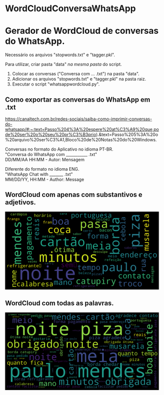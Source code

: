 # WordCloudConversaWhatsApp

# Gerador de WordCloud de conversas do WhatsApp.  
Necessário os arquivos "stopwords.txt" e "tagger.pkl".  
  
Para utilizar, criar pasta "data" *na mesma pasta* do script.  
1. Colocar as conversas ("Conversa com ... .txt") na pasta "data".  
2. Adicionar os arquivos "stopwords.txt" e "tagger.pkl" na pasta raiz.  
3. Executar o script "whatsappwordcloud.py".  
  
## Como exportar as conversas do WhatsApp em .txt  
https://canaltech.com.br/redes-sociais/saiba-como-imprimir-conversas-do-whatsapp/#:~:text=Passo%204%3A%20espere%20at%C3%A9%20que,pode%20ser%20o%20seu%20pr%C3%B3prio).&text=Passo%205%3A%20o%20arquivo%20ser%C3%A1,Bloco%20de%20Notas%20do%20Windows.
  
Conversas no formato do Aplicativo no idioma PT-BR.  
"Conversa do WhatsApp com ___________ .txt"  
DD/MM/AA HH:MM - Autor: Mensagem  
  
Diferente do formato no idioma ENG.  
"WhatsApp Chat with _______ .txt"  
MM/DD/YY, HH:MM - Author: Message  
  
## WordCloud com apenas com substantivos e adjetivos.  
![alt text](https://github.com/kennynakamura/WordCloudConversaWhatsApp/blob/main/WordCloud_SUB_ADJ.png?raw=true)
  
  
## WordCloud com todas as palavras.  
![alt text](https://github.com/kennynakamura/WordCloudConversaWhatsApp/blob/main/wordcloud.png?raw=true)
